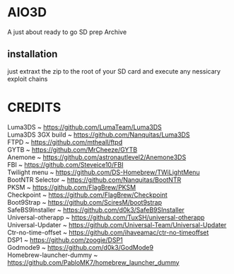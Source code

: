 # AIO3D
A just about ready to go SD prep Archive

## installation
just extraxt the zip to the root of your SD card and execute any nessicary exploit chains

# CREDITS
Luma3DS ~ https://github.com/LumaTeam/Luma3DS <br>
Luma3DS 3GX build ~ https://github.com/Nanquitas/Luma3DS <br>
FTPD ~ https://github.com/mtheall/ftpd <br>
GYTB ~ https://github.com/MrCheeze/GYTB <br>
Anemone ~ https://github.com/astronautlevel2/Anemone3DS <br>
FBI ~ https://github.com/Steveice10/FBI <br>
Twilight menu ~ https://github.com/DS-Homebrew/TWiLightMenu <br>
BootNTR Selector ~ https://github.com/Nanquitas/BootNTR <br>
PKSM ~ https://github.com/FlagBrew/PKSM <br>
Checkpoint ~ https://github.com/FlagBrew/Checkpoint <br>
Boot9Strap ~ https://github.com/SciresM/boot9strap <br>
SafeBS9Installer ~ https://github.com/d0k3/SafeB9SInstaller <br>
Universal-otherapp ~ https://github.com/TuxSH/universal-otherapp <br>
Universal-Updater ~ https://github.com/Universal-Team/Universal-Updater <br>
Ctr-no-time-offset ~ https://github.com/ihaveamac/ctr-no-timeoffset <br>
DSP1 ~ https://github.com/zoogie/DSP1 <br>
Godmode9 ~ https://github.com/d0k3/GodMode9 <br>
Homebrew-launcher-dummy ~ https://github.com/PabloMK7/homebrew_launcher_dummy <br>

